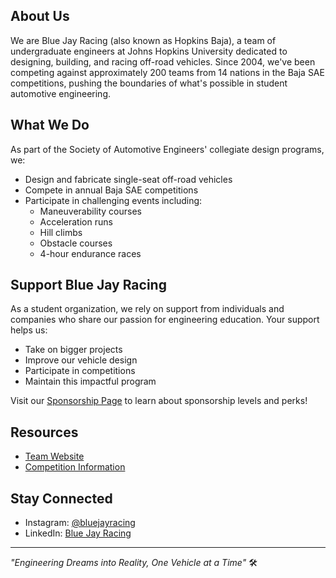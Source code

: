 ## About Us
We are Blue Jay Racing (also known as Hopkins Baja), a team of undergraduate engineers at Johns Hopkins University dedicated to designing, building, and racing off-road vehicles. Since 2004, we've been competing against approximately 200 teams from 14 nations in the Baja SAE competitions, pushing the boundaries of what's possible in student automotive engineering.

## What We Do
As part of the Society of Automotive Engineers' collegiate design programs, we:
- Design and fabricate single-seat off-road vehicles
- Compete in annual Baja SAE competitions
- Participate in challenging events including:
  - Maneuverability courses
  - Acceleration runs
  - Hill climbs
  - Obstacle courses
  - 4-hour endurance races

## Support Blue Jay Racing
As a student organization, we rely on support from individuals and companies who share our passion for engineering education. Your support helps us:
- Take on bigger projects
- Improve our vehicle design
- Participate in competitions
- Maintain this impactful program

Visit our [Sponsorship Page](https://baja.jhu.edu/donate/) to learn about sponsorship levels and perks!

## Resources
- [Team Website](https://baja.jhu.edu/)
- [Competition Information](https://www.bajasae.net/)

## Stay Connected
- Instagram: [@bluejayracing](https://instagram.com/bluejayracing)
- LinkedIn: [Blue Jay Racing](https://www.linkedin.com/company/baja-sae-at-johns-hopkins-university/)

---
*"Engineering Dreams into Reality, One Vehicle at a Time"* 🛠️
